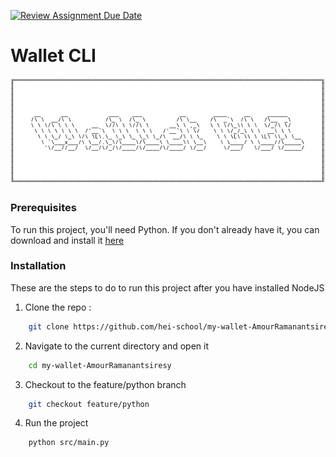 [![Review Assignment Due Date](https://classroom.github.com/assets/deadline-readme-button-24ddc0f5d75046c5622901739e7c5dd533143b0c8e959d652212380cedb1ea36.svg)](https://classroom.github.com/a/hy8NMZUz)

# Wallet CLI

<img src="assets/wallet-logo.png">

### Prerequisites

To run this project, you'll need Python.
If you don't already have it, you can download and install it [here](https://www.python.org/downloads/)

### Installation

These are the steps to do to run this project after you have installed NodeJS

1. Clone the repo :

```sh
    git clone https://github.com/hei-school/my-wallet-AmourRamanantsiresy.git
```

2. Navigate to the current directory and open it

```sh
    cd my-wallet-AmourRamanantsiresy
```

3. Checkout to the feature/python branch

```sh
    git checkout feature/python
```

4. Run the project

```sh
    python src/main.py
```
